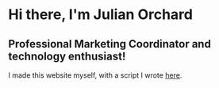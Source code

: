 <!--
page_title: Julian Orchard's Website and Blog
page_description:Space on the internet belonging to Julian Orchard; Marketing Coordinator, internet enjoyer.
page_status: published
-->

# Hi there, I'm Julian Orchard

## Professional Marketing Coordinator and technology enthusiast!


I made this website myself, with a script I wrote [here](https://github.com/julianorchard/julianorchard.github.io).
